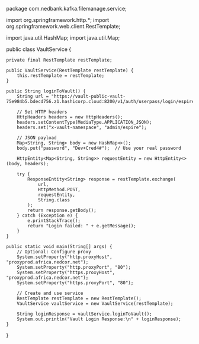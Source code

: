package com.nedbank.kafka.filemanage.service;

import org.springframework.http.*;
import org.springframework.web.client.RestTemplate;

import java.util.HashMap;
import java.util.Map;

public class VaultService {

    private final RestTemplate restTemplate;

    public VaultService(RestTemplate restTemplate) {
        this.restTemplate = restTemplate;
    }

    public String loginToVault() {
        String url = "https://vault-public-vault-75e984b5.bdecd756.z1.hashicorp.cloud:8200/v1/auth/userpass/login/espire_dev";

        // Set HTTP headers
        HttpHeaders headers = new HttpHeaders();
        headers.setContentType(MediaType.APPLICATION_JSON);
        headers.set("x-vault-namespace", "admin/espire");

        // JSON payload
        Map<String, String> body = new HashMap<>();
        body.put("password", "Dev+Cred4#");  // Use your real password

        HttpEntity<Map<String, String>> requestEntity = new HttpEntity<>(body, headers);

        try {
            ResponseEntity<String> response = restTemplate.exchange(
                url,
                HttpMethod.POST,
                requestEntity,
                String.class
            );
            return response.getBody();
        } catch (Exception e) {
            e.printStackTrace();
            return "Login failed: " + e.getMessage();
        }
    }

    public static void main(String[] args) {
        // Optional: Configure proxy
        System.setProperty("http.proxyHost", "proxyprod.africa.nedcor.net");
        System.setProperty("http.proxyPort", "80");
        System.setProperty("https.proxyHost", "proxyprod.africa.nedcor.net");
        System.setProperty("https.proxyPort", "80");

        // Create and use service
        RestTemplate restTemplate = new RestTemplate();
        VaultService vaultService = new VaultService(restTemplate);

        String loginResponse = vaultService.loginToVault();
        System.out.println("Vault Login Response:\n" + loginResponse);
    }
}
